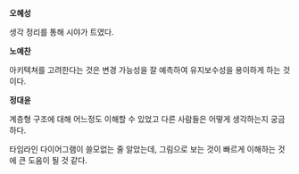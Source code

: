 **오혜성**

생각 정리를 통해 시야가 트였다.

**노예찬**

아키텍쳐를 고려한다는 것은 변경 가능성을 잘 예측하여 유지보수성을 용이하게 하는 것이다.

**정대윤**

계층형 구조에 대해 어느정도 이해할 수 있었고 다른 사람들은 어떻게 생각하는지 궁금하다.

타임라인 다이어그램이 쓸모없는 줄 알았는데, 그림으로 보는 것이 빠르게 이해하는 것에 큰 도움이 될 것 같다.
